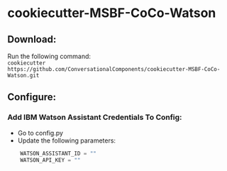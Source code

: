 # cookiecutter-MSBF-CoCo-Watson

## Download:

Run the following command: <br>
``` cookiecutter  https://github.com/ConversationalComponents/cookiecutter-MSBF-CoCo-Watson.git ```


## Configure:

### Add IBM Watson Assistant Credentials To Config:
 * Go to config.py
 * Update the following parameters: <br>
```python
    WATSON_ASSISTANT_ID = "" 
    WATSON_API_KEY = ""
 ```
